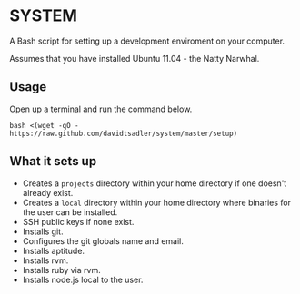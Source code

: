 # SYSTEM

A Bash script for setting up a development enviroment on your computer.

Assumes that you have installed Ubuntu 11.04 - the Natty Narwhal.

## Usage

Open up a terminal and run the command below.

    bash <(wget -qO - https://raw.github.com/davidtsadler/system/master/setup)    

## What it sets up

* Creates a `projects` directory within your home directory if one doesn't already exist.
* Creates a `local` directory within your home directory where binaries for the user can be installed.
* SSH public keys if none exist.
* Installs git.
* Configures the git globals name and email.
* Installs aptitude.
* Installs rvm.
* Installs ruby via rvm.
* Installs node.js local to the user.
